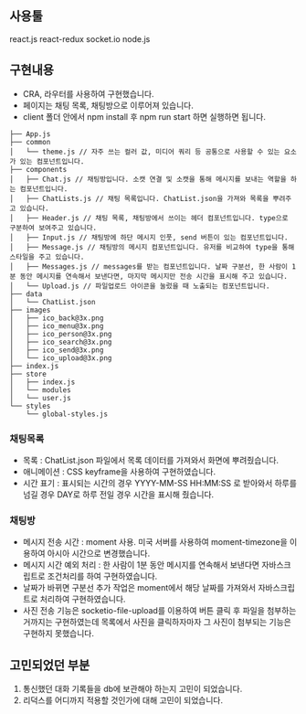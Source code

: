 ## 사용툴

react.js react-redux socket.io node.js

## 구현내용

- CRA, 라우터를 사용하여 구현했습니다.
- 페이지는 채팅 목록, 채팅방으로 이루어져 있습니다.
- client 폴더 안에서 npm install 후 npm run start 하면 실행하면 됩니다.

```
├── App.js
├── common
│   └── theme.js // 자주 쓰는 컬러 값, 미디어 쿼리 등 공통으로 사용할 수 있는 요소가 있는 컴포넌트입니다.
├── components
│   ├── Chat.js // 채팅방입니다. 소캣 연결 및 소캣을 통해 메시지를 보내는 역할을 하는 컴포넌트입니다.
│   ├── ChatLists.js // 채팅 목록입니다. ChatList.json을 가져와 목록을 뿌려주고 있습니다.
│   ├── Header.js // 채팅 목록, 채팅방에서 쓰이는 헤더 컴포넌트입니다. type으로 구분하여 보여주고 있습니다.
│   ├── Input.js // 채팅방에 하단 메시지 인풋, send 버튼이 있는 컴포넌트입니다.
│   ├── Message.js // 채팅방의 메시지 컴포넌트입니다. 유저를 비교하여 type을 통해 스타일을 주고 있습니다.
│   ├── Messages.js // messages를 받는 컴포넌트입니다. 날짜 구분선, 한 사람이 1분 동안 메시지를 연속해서 보낸다면, 마지막 메시지만 전송 시간을 표시해 주고 있습니다.
│   └── Upload.js // 파일업로드 아이콘을 눌렀을 때 노출되는 컴포넌트입니다.
├── data
│   └── ChatList.json
├── images
│   ├── ico_back@3x.png
│   ├── ico_menu@3x.png
│   ├── ico_person@3x.png
│   ├── ico_search@3x.png
│   ├── ico_send@3x.png
│   └── ico_upload@3x.png
├── index.js
├── store
│   ├── index.js
│   └── modules
│   └── user.js
└── styles
  	└── global-styles.js
```

### 채팅목록

- 목록 : ChatList.json 파일에서 목록 데이터를 가져와서 화면에 뿌려줬습니다.
- 애니메이션 : CSS keyframe을 사용하여 구현하였습니다.
- 시간 표기 : 표시되는 시간의 경우 YYYY-MM-SS HH:MM:SS 로 받아와서 하루를 넘길 경우 DAY로 하루 전일 경우 시간을 표시해 줬습니다.

### 채팅방

- 메시지 전송 시간 : moment 사용. 미국 서버를 사용하여 moment-timezone을 이용하여 아시아 시간으로 변경했습니다.
- 메시지 시간 예외 처리 : 한 사람이 1분 동안 메시지를 연속해서 보낸다면 자바스크립트로 조건처리를 하여 구현하였습니다.
- 날짜가 바뀌면 구분선 추가 작업은 moment에서 해당 날짜를 가져와서 자바스크립트로 처리하여 구현하였습니다.
- 사진 전송 기능은 socketio-file-upload를 이용하여 버튼 클릭 후 파일을 첨부하는 거까지는 구현하였는데 목록에서 사진을 클릭하자마자 그 사진이 첨부되는 기능은 구현하지 못했습니다.

## 고민되었던 부분

1. 통신했던 대화 기록들을 db에 보관해야 하는지 고민이 되었습니다.
2. 리덕스를 어디까지 적용할 것인가에 대해 고민이 되었습니다.
